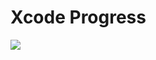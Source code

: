 # Xcode Progress

![](https://github.com/hexagons/Xcode-Progress/blob/master/Assets/XcodeProgress.png?raw=true)
